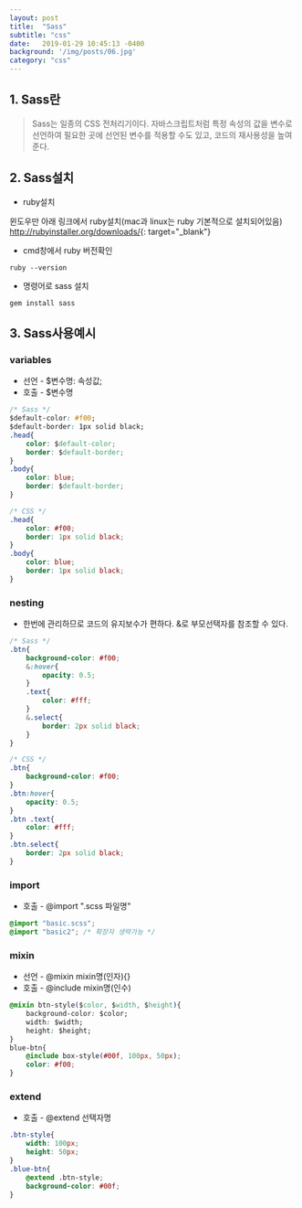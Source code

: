 ```yaml
---
layout: post
title:  "Sass"
subtitle: "css"
date:   2019-01-29 10:45:13 -0400
background: '/img/posts/06.jpg'
category: "css"
---
```


## 1. Sass란
> Sass는 일종의 CSS 전처리기이다. 자바스크립트처럼 특정 속성의 값을 변수로 선언하여 필요한 곳에 선언된 변수를 적용할 수도 있고, 코드의 재사용성을 높여준다.


## 2. Sass설치
+ ruby설치

윈도우만 아래 링크에서 ruby설치(mac과 linux는 ruby 기본적으로 설치되어있음)
<http://rubyinstaller.org/downloads/>{: target="_blank"}

+ cmd창에서 ruby 버전확인

~~~
ruby --version
~~~

+ 명령어로 sass 설치

~~~
gem install sass
~~~


## 3. Sass사용예시
### variables
+ 선언 - $변수명: 속성값;<br/>
+ 호출 - $변수명

```css
/* Sass */
$default-color: #f00;
$default-border: 1px solid black;
.head{
	color: $default-color;
    border: $default-border;
}
.body{
	color: blue;
    border: $default-border;
}
```

~~~css
/* CSS */
.head{
	color: #f00;
    border: 1px solid black;
}
.body{
	color: blue;
    border: 1px solid black;
}
~~~

### nesting

+ 한번에 관리하므로 코드의 유지보수가 편하다.
&로 부모선택자를 참조할 수 있다.

~~~css
/* Sass */
.btn{
	background-color: #f00;
    &:hover{
    	opacity: 0.5;
    }
    .text{
    	color: #fff;
    }
    &.select{
    	border: 2px solid black;
    }
}
~~~
~~~css
/* CSS */
.btn{
	background-color: #f00;
}
.btn:hover{
	opacity: 0.5;
}
.btn .text{
	color: #fff;
}
.btn.select{
	border: 2px solid black;
}
~~~

### import

+ 호출 - @import ".scss 파일명"

~~~css
@import "basic.scss";
@import "basic2"; /* 확장자 생략가능 */
~~~


### mixin

+ 선언 - @mixin mixin명(인자){}
+ 호출 - @include mixin명(인수)

~~~css
@mixin btn-style($color, $width, $height){
	background-color: $color;
    width: $width;
    height: $height;
}
blue-btn{
	@include box-style(#00f, 100px, 50px);
    color: #f00;
}
~~~

### extend

+ 호출 - @extend 선택자명

~~~css
.btn-style{
    width: 100px;
    height: 50px;
}
.blue-btn{
	@extend .btn-style;
    background-color: #00f;
}
~~~